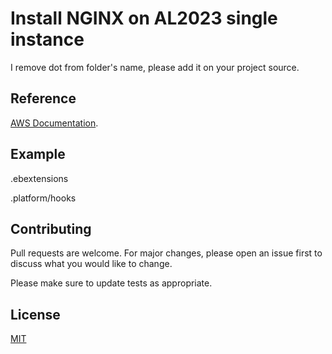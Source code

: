 # Install NGINX on AL2023 single instance

I remove dot from folder's name, please add it on your project source.

## Reference

[AWS Documentation](https://docs.aws.amazon.com/elasticbeanstalk/latest/dg/beanstalk-environment-configuration-advanced.html).

## Example

.ebextensions 

.platform/hooks

## Contributing

Pull requests are welcome. For major changes, please open an issue first
to discuss what you would like to change.

Please make sure to update tests as appropriate.

## License

[MIT](https://choosealicense.com/licenses/mit/)